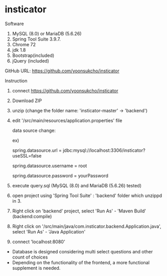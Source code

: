 # insticator

Software
1. MySQL (8.0) or MariaDB (5.6.26)
2. Spring Tool Suite 3.9.7.
3. Chrome 72
4. jdk 1.8
5. Bootstrap(included)
6. jQuery (included)


GitHub URL: https://github.com/yoonsukcho/insticator


Instruction

1. connect https://github.com/yoonsukcho/insticator
2. Download ZIP
3. unzip (change the folder name: 'insticator-master' -> 'backend')
4. edit '/src/main/resources/application.properties' file

   data source change:
   
   ex)
   
    spring.datasource.url = jdbc:mysql://localhost:3306/insticator?useSSL=false
    
    spring.datasource.username = root
    
    spring.datasource.password = yourPassword
    
   
5. execute query.sql  (MySQL (8.0) and MariaDB (5.6.26) tested)
6. open project using 'Spring Tool Suite' : 'backend' folder which unzippd in 3.
7. Right click on 'backend' project, select 'Run As' - 'Maven Build' (backend:compile)
8. Right click on '/src/main/java/com.insticator.backend.Application.java', select 'Run As' - 'Java Application'
9. connect 'localhost:8080'


- Database is designed considering multi select questions and other count of choices
- Depending on the functionality of the frontend, a more functional supplement is needed.
